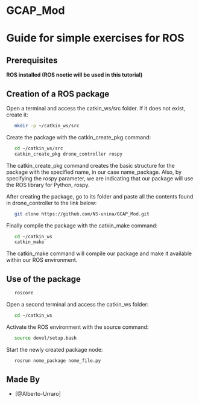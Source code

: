 # GCAP_Mod

# Guide for simple exercises for ROS

## Prerequisites

**ROS installed (ROS noetic will be used in this tutorial)** 

## Creation of a ROS package
Open a terminal and access the catkin_ws/src folder. If it does not exist, create it:
```bash
   mkdir -p ~/catkin_ws/src
```
Create the package with the catkin_create_pkg command:

```bash
   cd ~/catkin_ws/src
   catkin_create_pkg drone_controller rospy
```
The catkin_create_pkg command creates the basic structure for the package with the specified name, in our case name_package. Also, by specifying the rospy parameter, we are indicating that our package will use the ROS library for Python, rospy.

After creating the package, go to its folder and paste all the contents found in drone_controller to the link below:

```bash
   git clone https://github.com/NS-unina/GCAP_Mod.git
```

Finally compile the package with the catkin_make command:

```bash
   cd ~/catkin_ws
   catkin_make
```
The catkin_make command will compile our package and make it available within our ROS environment.

## Use of the package
```bash
   roscore
```

Open a second terminal and access the catkin_ws folder:

```bash
   cd ~/catkin_ws
```

Activate the ROS environment with the source command:
```bash
   source devel/setup.bash
```

Start the newly created package node:
```bash
   rosrun nome_package nome_file.py
```



## Made By

- [@Alberto-Urraro]
